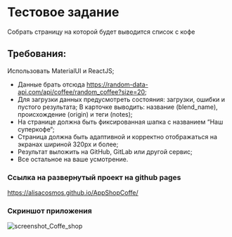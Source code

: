 # Тестовое задание

Собрать страницу на которой будет выводится список с кофе
## Требования:
Использовать MaterialUI и ReactJS;
* Данные брать отсюда https://random-data-api.com/api/coffee/random_coffee?size=20;
* Для загрузки данных предусмотреть состояния: загрузки, ошибки и пустого результата;
В карточке выводить: название (blend_name), происхождение (origin) и теги (notes);
* На странице должна быть фиксированная шапка с названием “Наш суперкофе“;
* Страница должна быть адаптивной и корректно отображаться на экранах шириной 320px и более;
* Результат выложить на GitHub, GitLab или другой сервис;
* Все остальное на ваше усмотрение.

### Ссылка на развернутый проект на github pages
https://alisacosmos.github.io/AppShopCoffe/

### Скриншот приложения
![screenshot_Coffe_shop](https://i.imgur.com/rpiyUXU.jpg)




